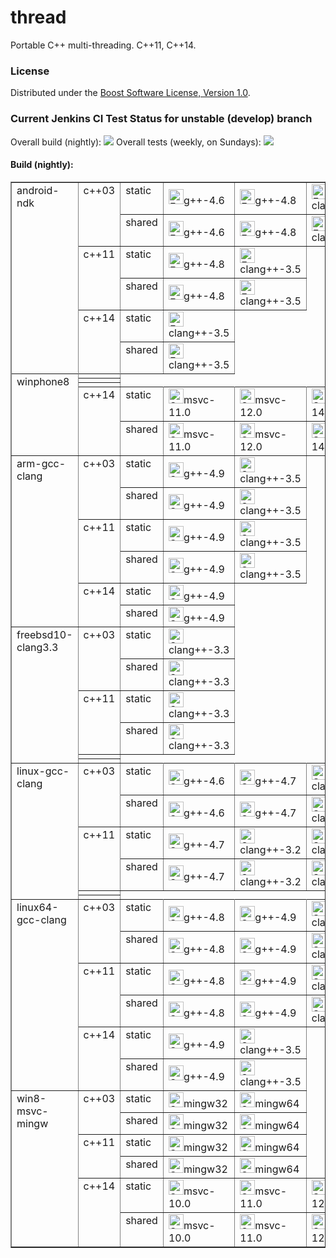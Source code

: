 thread
======

Portable C++ multi-threading. C++11, C++14.

### License

Distributed under the [Boost Software License, Version 1.0](http://boost.org/LICENSE_1_0.txt).

### Current Jenkins CI Test Status for unstable (develop) branch
Overall build (nightly): <a href='https://ci.nedprod.com/view/All/job/Boost.Thread%20Build/'><img src='https://ci.nedprod.com/buildStatus/icon?job=Boost.Thread%20Build'></a> Overall tests (weekly, on Sundays): <a href='https://ci.nedprod.com/view/All/job/Boost.Thread%20Test/'><img src='https://ci.nedprod.com/buildStatus/icon?job=Boost.Thread%20Test'></a>

#### Build (nightly):
<table id="configuration-matrix" width="100%" border="1">
  <tr>
    <td class="matrix-leftcolumn" rowspan="6" valign="top">android-ndk</td><td class="matrix-leftcolumn" rowspan="2" valign="top">c++03</td><td class="matrix-leftcolumn" rowspan="1" valign="top">static</td><td class="matrix-cell"><div><a class="model-link inside" href="https://ci.nedprod.com/job/Boost.Thread%20Build/CPPSTD=c++03,CXX=g++-4.6,LINKTYPE=static,label=android-ndk/"><img height="24" alt="Failed" width="24" src="https://ci.nedprod.com/static/3bd5bf23/images/24x24/red.png" tooltip="Failed"/></a>g++-4.6</div></td><td class="matrix-cell"><div><a class="model-link inside" href="https://ci.nedprod.com/job/Boost.Thread%20Build/CPPSTD=c++03,CXX=g++-4.8,LINKTYPE=static,label=android-ndk/"><img height="24" alt="Failed" width="24" src="https://ci.nedprod.com/static/3bd5bf23/images/24x24/red.png" tooltip="Failed"/></a>g++-4.8</div></td><td class="matrix-cell"><div><a class="model-link inside" href="https://ci.nedprod.com/job/Boost.Thread%20Build/CPPSTD=c++03,CXX=clang++-3.5,LINKTYPE=static,label=android-ndk/"><img height="24" alt="Failed" width="24" src="https://ci.nedprod.com/static/3bd5bf23/images/24x24/red.png" tooltip="Failed"/></a>clang++-3.5</div></td>
  </tr>
  <tr>
    <td class="matrix-leftcolumn" rowspan="1" valign="top">shared</td><td class="matrix-cell"><div><a class="model-link inside" href="https://ci.nedprod.com/job/Boost.Thread%20Build/CPPSTD=c++03,CXX=g++-4.6,LINKTYPE=shared,label=android-ndk/"><img height="24" alt="Failed" width="24" src="https://ci.nedprod.com/static/3bd5bf23/images/24x24/red.png" tooltip="Failed"/></a>g++-4.6</div></td><td class="matrix-cell"><div><a class="model-link inside" href="https://ci.nedprod.com/job/Boost.Thread%20Build/CPPSTD=c++03,CXX=g++-4.8,LINKTYPE=shared,label=android-ndk/"><img height="24" alt="Failed" width="24" src="https://ci.nedprod.com/static/3bd5bf23/images/24x24/red.png" tooltip="Failed"/></a>g++-4.8</div></td><td class="matrix-cell"><div><a class="model-link inside" href="https://ci.nedprod.com/job/Boost.Thread%20Build/CPPSTD=c++03,CXX=clang++-3.5,LINKTYPE=shared,label=android-ndk/"><img height="24" alt="Failed" width="24" src="https://ci.nedprod.com/static/3bd5bf23/images/24x24/red.png" tooltip="Failed"/></a>clang++-3.5</div></td>
  </tr>
  <tr>
    <td class="matrix-leftcolumn" rowspan="2" valign="top">c++11</td><td class="matrix-leftcolumn" rowspan="1" valign="top">static</td><td class="matrix-cell"><div><a class="model-link inside" href="https://ci.nedprod.com/job/Boost.Thread%20Build/CPPSTD=c++11,CXX=g++-4.8,LINKTYPE=static,label=android-ndk/"><img height="24" alt="Failed" width="24" src="https://ci.nedprod.com/static/3bd5bf23/images/24x24/red.png" tooltip="Failed"/></a>g++-4.8</div></td><td class="matrix-cell"><div><a class="model-link inside" href="https://ci.nedprod.com/job/Boost.Thread%20Build/CPPSTD=c++11,CXX=clang++-3.5,LINKTYPE=static,label=android-ndk/"><img height="24" alt="Failed" width="24" src="https://ci.nedprod.com/static/3bd5bf23/images/24x24/red.png" tooltip="Failed"/></a>clang++-3.5</div></td>
  </tr>
  <tr>
    <td class="matrix-leftcolumn" rowspan="1" valign="top">shared</td><td class="matrix-cell"><div><a class="model-link inside" href="https://ci.nedprod.com/job/Boost.Thread%20Build/CPPSTD=c++11,CXX=g++-4.8,LINKTYPE=shared,label=android-ndk/"><img height="24" alt="Failed" width="24" src="https://ci.nedprod.com/static/3bd5bf23/images/24x24/red.png" tooltip="Failed"/></a>g++-4.8</div></td><td class="matrix-cell"><div><a class="model-link inside" href="https://ci.nedprod.com/job/Boost.Thread%20Build/CPPSTD=c++11,CXX=clang++-3.5,LINKTYPE=shared,label=android-ndk/"><img height="24" alt="Failed" width="24" src="https://ci.nedprod.com/static/3bd5bf23/images/24x24/red.png" tooltip="Failed"/></a>clang++-3.5</div></td>
  </tr>
  <tr>
    <td class="matrix-leftcolumn" rowspan="2" valign="top">c++14</td><td class="matrix-leftcolumn" rowspan="1" valign="top">static</td><td class="matrix-cell"><div><a class="model-link inside" href="https://ci.nedprod.com/job/Boost.Thread%20Build/CPPSTD=c++14,CXX=clang++-3.5,LINKTYPE=static,label=android-ndk/"><img height="24" alt="Failed" width="24" src="https://ci.nedprod.com/static/3bd5bf23/images/24x24/red.png" tooltip="Failed"/></a>clang++-3.5</div></td>
  </tr>
  <tr>
    <td class="matrix-leftcolumn" rowspan="1" valign="top">shared</td><td class="matrix-cell"><div><a class="model-link inside" href="https://ci.nedprod.com/job/Boost.Thread%20Build/CPPSTD=c++14,CXX=clang++-3.5,LINKTYPE=shared,label=android-ndk/"><img height="24" alt="Failed" width="24" src="https://ci.nedprod.com/static/3bd5bf23/images/24x24/red.png" tooltip="Failed"/></a>clang++-3.5</div></td>
  </tr>
  <tr>
    <td class="matrix-leftcolumn" rowspan="6" valign="top">winphone8</td>
  </tr>
  <tr>
    <td/>
  </tr>
  <tr>
    <td/>
  </tr>
  <tr>
    <td/>
  </tr>
  <tr>
    <td class="matrix-leftcolumn" rowspan="2" valign="top">c++14</td><td class="matrix-leftcolumn" rowspan="1" valign="top">static</td><td class="matrix-cell"><div><a class="model-link inside" href="https://ci.nedprod.com/job/Boost.Thread%20Build/CPPSTD=c++14,CXX=msvc-11.0,LINKTYPE=static,label=winphone8/"><img height="24" alt="Success" width="24" src="https://ci.nedprod.com/static/3bd5bf23/images/24x24/blue.png" tooltip="Success"/></a>msvc-11.0</div></td><td class="matrix-cell"><div><a class="model-link inside" href="https://ci.nedprod.com/job/Boost.Thread%20Build/CPPSTD=c++14,CXX=msvc-12.0,LINKTYPE=static,label=winphone8/"><img height="24" alt="Success" width="24" src="https://ci.nedprod.com/static/3bd5bf23/images/24x24/blue.png" tooltip="Success"/></a>msvc-12.0</div></td><td class="matrix-cell"><div><a class="model-link inside" href="https://ci.nedprod.com/job/Boost.Thread%20Build/CPPSTD=c++14,CXX=msvc-14.0,LINKTYPE=static,label=winphone8/"><img height="24" alt="Success" width="24" src="https://ci.nedprod.com/static/3bd5bf23/images/24x24/blue.png" tooltip="Success"/></a>msvc-14.0</div></td>
  </tr>
  <tr>
    <td class="matrix-leftcolumn" rowspan="1" valign="top">shared</td><td class="matrix-cell"><div><a class="model-link inside" href="https://ci.nedprod.com/job/Boost.Thread%20Build/CPPSTD=c++14,CXX=msvc-11.0,LINKTYPE=shared,label=winphone8/"><img height="24" alt="Success" width="24" src="https://ci.nedprod.com/static/3bd5bf23/images/24x24/blue.png" tooltip="Success"/></a>msvc-11.0</div></td><td class="matrix-cell"><div><a class="model-link inside" href="https://ci.nedprod.com/job/Boost.Thread%20Build/CPPSTD=c++14,CXX=msvc-12.0,LINKTYPE=shared,label=winphone8/"><img height="24" alt="Success" width="24" src="https://ci.nedprod.com/static/3bd5bf23/images/24x24/blue.png" tooltip="Success"/></a>msvc-12.0</div></td><td class="matrix-cell"><div><a class="model-link inside" href="https://ci.nedprod.com/job/Boost.Thread%20Build/CPPSTD=c++14,CXX=msvc-14.0,LINKTYPE=shared,label=winphone8/"><img height="24" alt="Success" width="24" src="https://ci.nedprod.com/static/3bd5bf23/images/24x24/blue.png" tooltip="Success"/></a>msvc-14.0</div></td>
  </tr>
  <tr>
    <td class="matrix-leftcolumn" rowspan="6" valign="top">arm-gcc-clang</td><td class="matrix-leftcolumn" rowspan="2" valign="top">c++03</td><td class="matrix-leftcolumn" rowspan="1" valign="top">static</td><td class="matrix-cell"><div><a class="model-link inside" href="https://ci.nedprod.com/job/Boost.Thread%20Build/CPPSTD=c++03,CXX=g++-4.9,LINKTYPE=static,label=arm-gcc-clang/"><img height="24" alt="Success" width="24" src="https://ci.nedprod.com/static/3bd5bf23/images/24x24/blue.png" tooltip="Success"/></a>g++-4.9</div></td><td class="matrix-cell"><div><a class="model-link inside" href="https://ci.nedprod.com/job/Boost.Thread%20Build/CPPSTD=c++03,CXX=clang++-3.5,LINKTYPE=static,label=arm-gcc-clang/"><img height="24" alt="Success" width="24" src="https://ci.nedprod.com/static/3bd5bf23/images/24x24/blue.png" tooltip="Success"/></a>clang++-3.5</div></td>
  </tr>
  <tr>
    <td class="matrix-leftcolumn" rowspan="1" valign="top">shared</td><td class="matrix-cell"><div><a class="model-link inside" href="https://ci.nedprod.com/job/Boost.Thread%20Build/CPPSTD=c++03,CXX=g++-4.9,LINKTYPE=shared,label=arm-gcc-clang/"><img height="24" alt="Success" width="24" src="https://ci.nedprod.com/static/3bd5bf23/images/24x24/blue.png" tooltip="Success"/></a>g++-4.9</div></td><td class="matrix-cell"><div><a class="model-link inside" href="https://ci.nedprod.com/job/Boost.Thread%20Build/CPPSTD=c++03,CXX=clang++-3.5,LINKTYPE=shared,label=arm-gcc-clang/"><img height="24" alt="Success" width="24" src="https://ci.nedprod.com/static/3bd5bf23/images/24x24/blue.png" tooltip="Success"/></a>clang++-3.5</div></td>
  </tr>
  <tr>
    <td class="matrix-leftcolumn" rowspan="2" valign="top">c++11</td><td class="matrix-leftcolumn" rowspan="1" valign="top">static</td><td class="matrix-cell"><div><a class="model-link inside" href="https://ci.nedprod.com/job/Boost.Thread%20Build/CPPSTD=c++11,CXX=g++-4.9,LINKTYPE=static,label=arm-gcc-clang/"><img height="24" alt="Success" width="24" src="https://ci.nedprod.com/static/3bd5bf23/images/24x24/blue.png" tooltip="Success"/></a>g++-4.9</div></td><td class="matrix-cell"><div><a class="model-link inside" href="https://ci.nedprod.com/job/Boost.Thread%20Build/CPPSTD=c++11,CXX=clang++-3.5,LINKTYPE=static,label=arm-gcc-clang/"><img height="24" alt="Success" width="24" src="https://ci.nedprod.com/static/3bd5bf23/images/24x24/blue.png" tooltip="Success"/></a>clang++-3.5</div></td>
  </tr>
  <tr>
    <td class="matrix-leftcolumn" rowspan="1" valign="top">shared</td><td class="matrix-cell"><div><a class="model-link inside" href="https://ci.nedprod.com/job/Boost.Thread%20Build/CPPSTD=c++11,CXX=g++-4.9,LINKTYPE=shared,label=arm-gcc-clang/"><img height="24" alt="Success" width="24" src="https://ci.nedprod.com/static/3bd5bf23/images/24x24/blue.png" tooltip="Success"/></a>g++-4.9</div></td><td class="matrix-cell"><div><a class="model-link inside" href="https://ci.nedprod.com/job/Boost.Thread%20Build/CPPSTD=c++11,CXX=clang++-3.5,LINKTYPE=shared,label=arm-gcc-clang/"><img height="24" alt="Success" width="24" src="https://ci.nedprod.com/static/3bd5bf23/images/24x24/blue.png" tooltip="Success"/></a>clang++-3.5</div></td>
  </tr>
  <tr>
    <td class="matrix-leftcolumn" rowspan="2" valign="top">c++14</td><td class="matrix-leftcolumn" rowspan="1" valign="top">static</td><td class="matrix-cell"><div><a class="model-link inside" href="https://ci.nedprod.com/job/Boost.Thread%20Build/CPPSTD=c++14,CXX=g++-4.9,LINKTYPE=static,label=arm-gcc-clang/"><img height="24" alt="Success" width="24" src="https://ci.nedprod.com/static/3bd5bf23/images/24x24/blue.png" tooltip="Success"/></a>g++-4.9</div></td>
  </tr>
  <tr>
    <td class="matrix-leftcolumn" rowspan="1" valign="top">shared</td><td class="matrix-cell"><div><a class="model-link inside" href="https://ci.nedprod.com/job/Boost.Thread%20Build/CPPSTD=c++14,CXX=g++-4.9,LINKTYPE=shared,label=arm-gcc-clang/"><img height="24" alt="Success" width="24" src="https://ci.nedprod.com/static/3bd5bf23/images/24x24/blue.png" tooltip="Success"/></a>g++-4.9</div></td>
  </tr>
  <tr>
    <td class="matrix-leftcolumn" rowspan="6" valign="top">freebsd10-clang3.3</td><td class="matrix-leftcolumn" rowspan="2" valign="top">c++03</td><td class="matrix-leftcolumn" rowspan="1" valign="top">static</td><td class="matrix-cell"><div><a class="model-link inside" href="https://ci.nedprod.com/job/Boost.Thread%20Build/CPPSTD=c++03,CXX=clang++-3.3,LINKTYPE=static,label=freebsd10-clang3.3/"><img height="24" alt="Success" width="24" src="https://ci.nedprod.com/static/3bd5bf23/images/24x24/blue.png" tooltip="Success"/></a>clang++-3.3</div></td>
  </tr>
  <tr>
    <td class="matrix-leftcolumn" rowspan="1" valign="top">shared</td><td class="matrix-cell"><div><a class="model-link inside" href="https://ci.nedprod.com/job/Boost.Thread%20Build/CPPSTD=c++03,CXX=clang++-3.3,LINKTYPE=shared,label=freebsd10-clang3.3/"><img height="24" alt="Success" width="24" src="https://ci.nedprod.com/static/3bd5bf23/images/24x24/blue.png" tooltip="Success"/></a>clang++-3.3</div></td>
  </tr>
  <tr>
    <td class="matrix-leftcolumn" rowspan="2" valign="top">c++11</td><td class="matrix-leftcolumn" rowspan="1" valign="top">static</td><td class="matrix-cell"><div><a class="model-link inside" href="https://ci.nedprod.com/job/Boost.Thread%20Build/CPPSTD=c++11,CXX=clang++-3.3,LINKTYPE=static,label=freebsd10-clang3.3/"><img height="24" alt="Success" width="24" src="https://ci.nedprod.com/static/3bd5bf23/images/24x24/blue.png" tooltip="Success"/></a>clang++-3.3</div></td>
  </tr>
  <tr>
    <td class="matrix-leftcolumn" rowspan="1" valign="top">shared</td><td class="matrix-cell"><div><a class="model-link inside" href="https://ci.nedprod.com/job/Boost.Thread%20Build/CPPSTD=c++11,CXX=clang++-3.3,LINKTYPE=shared,label=freebsd10-clang3.3/"><img height="24" alt="Success" width="24" src="https://ci.nedprod.com/static/3bd5bf23/images/24x24/blue.png" tooltip="Success"/></a>clang++-3.3</div></td>
  </tr>
  <tr>
    <td/>
  </tr>
  <tr>
    <td/>
  </tr>
  <tr>
    <td class="matrix-leftcolumn" rowspan="6" valign="top">linux-gcc-clang</td><td class="matrix-leftcolumn" rowspan="2" valign="top">c++03</td><td class="matrix-leftcolumn" rowspan="1" valign="top">static</td><td class="matrix-cell"><div><a class="model-link inside" href="https://ci.nedprod.com/job/Boost.Thread%20Build/CPPSTD=c++03,CXX=g++-4.6,LINKTYPE=static,label=linux-gcc-clang/"><img height="24" alt="Success" width="24" src="https://ci.nedprod.com/static/3bd5bf23/images/24x24/blue.png" tooltip="Success"/></a>g++-4.6</div></td><td class="matrix-cell"><div><a class="model-link inside" href="https://ci.nedprod.com/job/Boost.Thread%20Build/CPPSTD=c++03,CXX=g++-4.7,LINKTYPE=static,label=linux-gcc-clang/"><img height="24" alt="Success" width="24" src="https://ci.nedprod.com/static/3bd5bf23/images/24x24/blue.png" tooltip="Success"/></a>g++-4.7</div></td><td class="matrix-cell"><div><a class="model-link inside" href="https://ci.nedprod.com/job/Boost.Thread%20Build/CPPSTD=c++03,CXX=clang++-3.2,LINKTYPE=static,label=linux-gcc-clang/"><img height="24" alt="Success" width="24" src="https://ci.nedprod.com/static/3bd5bf23/images/24x24/blue.png" tooltip="Success"/></a>clang++-3.2</div></td><td class="matrix-cell"><div><a class="model-link inside" href="https://ci.nedprod.com/job/Boost.Thread%20Build/CPPSTD=c++03,CXX=clang++-3.3,LINKTYPE=static,label=linux-gcc-clang/"><img height="24" alt="Success" width="24" src="https://ci.nedprod.com/static/3bd5bf23/images/24x24/blue.png" tooltip="Success"/></a>clang++-3.3</div></td><td class="matrix-cell"><div><a class="model-link inside" href="https://ci.nedprod.com/job/Boost.Thread%20Build/CPPSTD=c++03,CXX=clang++-3.4,LINKTYPE=static,label=linux-gcc-clang/"><img height="24" alt="Success" width="24" src="https://ci.nedprod.com/static/3bd5bf23/images/24x24/blue.png" tooltip="Success"/></a>clang++-3.4</div></td>
  </tr>
  <tr>
    <td class="matrix-leftcolumn" rowspan="1" valign="top">shared</td><td class="matrix-cell"><div><a class="model-link inside" href="https://ci.nedprod.com/job/Boost.Thread%20Build/CPPSTD=c++03,CXX=g++-4.6,LINKTYPE=shared,label=linux-gcc-clang/"><img height="24" alt="Success" width="24" src="https://ci.nedprod.com/static/3bd5bf23/images/24x24/blue.png" tooltip="Success"/></a>g++-4.6</div></td><td class="matrix-cell"><div><a class="model-link inside" href="https://ci.nedprod.com/job/Boost.Thread%20Build/CPPSTD=c++03,CXX=g++-4.7,LINKTYPE=shared,label=linux-gcc-clang/"><img height="24" alt="Success" width="24" src="https://ci.nedprod.com/static/3bd5bf23/images/24x24/blue.png" tooltip="Success"/></a>g++-4.7</div></td><td class="matrix-cell"><div><a class="model-link inside" href="https://ci.nedprod.com/job/Boost.Thread%20Build/CPPSTD=c++03,CXX=clang++-3.2,LINKTYPE=shared,label=linux-gcc-clang/"><img height="24" alt="Success" width="24" src="https://ci.nedprod.com/static/3bd5bf23/images/24x24/blue.png" tooltip="Success"/></a>clang++-3.2</div></td><td class="matrix-cell"><div><a class="model-link inside" href="https://ci.nedprod.com/job/Boost.Thread%20Build/CPPSTD=c++03,CXX=clang++-3.3,LINKTYPE=shared,label=linux-gcc-clang/"><img height="24" alt="Success" width="24" src="https://ci.nedprod.com/static/3bd5bf23/images/24x24/blue.png" tooltip="Success"/></a>clang++-3.3</div></td><td class="matrix-cell"><div><a class="model-link inside" href="https://ci.nedprod.com/job/Boost.Thread%20Build/CPPSTD=c++03,CXX=clang++-3.4,LINKTYPE=shared,label=linux-gcc-clang/"><img height="24" alt="Success" width="24" src="https://ci.nedprod.com/static/3bd5bf23/images/24x24/blue.png" tooltip="Success"/></a>clang++-3.4</div></td>
  </tr>
  <tr>
    <td class="matrix-leftcolumn" rowspan="2" valign="top">c++11</td><td class="matrix-leftcolumn" rowspan="1" valign="top">static</td><td class="matrix-cell"><div><a class="model-link inside" href="https://ci.nedprod.com/job/Boost.Thread%20Build/CPPSTD=c++11,CXX=g++-4.7,LINKTYPE=static,label=linux-gcc-clang/"><img height="24" alt="Success" width="24" src="https://ci.nedprod.com/static/3bd5bf23/images/24x24/blue.png" tooltip="Success"/></a>g++-4.7</div></td><td class="matrix-cell"><div><a class="model-link inside" href="https://ci.nedprod.com/job/Boost.Thread%20Build/CPPSTD=c++11,CXX=clang++-3.2,LINKTYPE=static,label=linux-gcc-clang/"><img height="24" alt="Success" width="24" src="https://ci.nedprod.com/static/3bd5bf23/images/24x24/blue.png" tooltip="Success"/></a>clang++-3.2</div></td><td class="matrix-cell"><div><a class="model-link inside" href="https://ci.nedprod.com/job/Boost.Thread%20Build/CPPSTD=c++11,CXX=clang++-3.3,LINKTYPE=static,label=linux-gcc-clang/"><img height="24" alt="Success" width="24" src="https://ci.nedprod.com/static/3bd5bf23/images/24x24/blue.png" tooltip="Success"/></a>clang++-3.3</div></td><td class="matrix-cell"><div><a class="model-link inside" href="https://ci.nedprod.com/job/Boost.Thread%20Build/CPPSTD=c++11,CXX=clang++-3.4,LINKTYPE=static,label=linux-gcc-clang/"><img height="24" alt="Success" width="24" src="https://ci.nedprod.com/static/3bd5bf23/images/24x24/blue.png" tooltip="Success"/></a>clang++-3.4</div></td>
  </tr>
  <tr>
    <td class="matrix-leftcolumn" rowspan="1" valign="top">shared</td><td class="matrix-cell"><div><a class="model-link inside" href="https://ci.nedprod.com/job/Boost.Thread%20Build/CPPSTD=c++11,CXX=g++-4.7,LINKTYPE=shared,label=linux-gcc-clang/"><img height="24" alt="Success" width="24" src="https://ci.nedprod.com/static/3bd5bf23/images/24x24/blue.png" tooltip="Success"/></a>g++-4.7</div></td><td class="matrix-cell"><div><a class="model-link inside" href="https://ci.nedprod.com/job/Boost.Thread%20Build/CPPSTD=c++11,CXX=clang++-3.2,LINKTYPE=shared,label=linux-gcc-clang/"><img height="24" alt="Success" width="24" src="https://ci.nedprod.com/static/3bd5bf23/images/24x24/blue.png" tooltip="Success"/></a>clang++-3.2</div></td><td class="matrix-cell"><div><a class="model-link inside" href="https://ci.nedprod.com/job/Boost.Thread%20Build/CPPSTD=c++11,CXX=clang++-3.3,LINKTYPE=shared,label=linux-gcc-clang/"><img height="24" alt="Success" width="24" src="https://ci.nedprod.com/static/3bd5bf23/images/24x24/blue.png" tooltip="Success"/></a>clang++-3.3</div></td><td class="matrix-cell"><div><a class="model-link inside" href="https://ci.nedprod.com/job/Boost.Thread%20Build/CPPSTD=c++11,CXX=clang++-3.4,LINKTYPE=shared,label=linux-gcc-clang/"><img height="24" alt="Success" width="24" src="https://ci.nedprod.com/static/3bd5bf23/images/24x24/blue.png" tooltip="Success"/></a>clang++-3.4</div></td>
  </tr>
  <tr>
    <td/>
  </tr>
  <tr>
    <td/>
  </tr>
  <tr>
    <td class="matrix-leftcolumn" rowspan="6" valign="top">linux64-gcc-clang</td><td class="matrix-leftcolumn" rowspan="2" valign="top">c++03</td><td class="matrix-leftcolumn" rowspan="1" valign="top">static</td><td class="matrix-cell"><div><a class="model-link inside" href="https://ci.nedprod.com/job/Boost.Thread%20Build/CPPSTD=c++03,CXX=g++-4.8,LINKTYPE=static,label=linux64-gcc-clang/"><img height="24" alt="Success" width="24" src="https://ci.nedprod.com/static/3bd5bf23/images/24x24/blue.png" tooltip="Success"/></a>g++-4.8</div></td><td class="matrix-cell"><div><a class="model-link inside" href="https://ci.nedprod.com/job/Boost.Thread%20Build/CPPSTD=c++03,CXX=g++-4.9,LINKTYPE=static,label=linux64-gcc-clang/"><img height="24" alt="Success" width="24" src="https://ci.nedprod.com/static/3bd5bf23/images/24x24/blue.png" tooltip="Success"/></a>g++-4.9</div></td><td class="matrix-cell"><div><a class="model-link inside" href="https://ci.nedprod.com/job/Boost.Thread%20Build/CPPSTD=c++03,CXX=clang++-3.5,LINKTYPE=static,label=linux64-gcc-clang/"><img height="24" alt="Success" width="24" src="https://ci.nedprod.com/static/3bd5bf23/images/24x24/blue.png" tooltip="Success"/></a>clang++-3.5</div></td>
  </tr>
  <tr>
    <td class="matrix-leftcolumn" rowspan="1" valign="top">shared</td><td class="matrix-cell"><div><a class="model-link inside" href="https://ci.nedprod.com/job/Boost.Thread%20Build/CPPSTD=c++03,CXX=g++-4.8,LINKTYPE=shared,label=linux64-gcc-clang/"><img height="24" alt="Success" width="24" src="https://ci.nedprod.com/static/3bd5bf23/images/24x24/blue.png" tooltip="Success"/></a>g++-4.8</div></td><td class="matrix-cell"><div><a class="model-link inside" href="https://ci.nedprod.com/job/Boost.Thread%20Build/CPPSTD=c++03,CXX=g++-4.9,LINKTYPE=shared,label=linux64-gcc-clang/"><img height="24" alt="Success" width="24" src="https://ci.nedprod.com/static/3bd5bf23/images/24x24/blue.png" tooltip="Success"/></a>g++-4.9</div></td><td class="matrix-cell"><div><a class="model-link inside" href="https://ci.nedprod.com/job/Boost.Thread%20Build/CPPSTD=c++03,CXX=clang++-3.5,LINKTYPE=shared,label=linux64-gcc-clang/"><img height="24" alt="Success" width="24" src="https://ci.nedprod.com/static/3bd5bf23/images/24x24/blue.png" tooltip="Success"/></a>clang++-3.5</div></td>
  </tr>
  <tr>
    <td class="matrix-leftcolumn" rowspan="2" valign="top">c++11</td><td class="matrix-leftcolumn" rowspan="1" valign="top">static</td><td class="matrix-cell"><div><a class="model-link inside" href="https://ci.nedprod.com/job/Boost.Thread%20Build/CPPSTD=c++11,CXX=g++-4.8,LINKTYPE=static,label=linux64-gcc-clang/"><img height="24" alt="Success" width="24" src="https://ci.nedprod.com/static/3bd5bf23/images/24x24/blue.png" tooltip="Success"/></a>g++-4.8</div></td><td class="matrix-cell"><div><a class="model-link inside" href="https://ci.nedprod.com/job/Boost.Thread%20Build/CPPSTD=c++11,CXX=g++-4.9,LINKTYPE=static,label=linux64-gcc-clang/"><img height="24" alt="Success" width="24" src="https://ci.nedprod.com/static/3bd5bf23/images/24x24/blue.png" tooltip="Success"/></a>g++-4.9</div></td><td class="matrix-cell"><div><a class="model-link inside" href="https://ci.nedprod.com/job/Boost.Thread%20Build/CPPSTD=c++11,CXX=clang++-3.5,LINKTYPE=static,label=linux64-gcc-clang/"><img height="24" alt="Success" width="24" src="https://ci.nedprod.com/static/3bd5bf23/images/24x24/blue.png" tooltip="Success"/></a>clang++-3.5</div></td>
  </tr>
  <tr>
    <td class="matrix-leftcolumn" rowspan="1" valign="top">shared</td><td class="matrix-cell"><div><a class="model-link inside" href="https://ci.nedprod.com/job/Boost.Thread%20Build/CPPSTD=c++11,CXX=g++-4.8,LINKTYPE=shared,label=linux64-gcc-clang/"><img height="24" alt="Success" width="24" src="https://ci.nedprod.com/static/3bd5bf23/images/24x24/blue.png" tooltip="Success"/></a>g++-4.8</div></td><td class="matrix-cell"><div><a class="model-link inside" href="https://ci.nedprod.com/job/Boost.Thread%20Build/CPPSTD=c++11,CXX=g++-4.9,LINKTYPE=shared,label=linux64-gcc-clang/"><img height="24" alt="Success" width="24" src="https://ci.nedprod.com/static/3bd5bf23/images/24x24/blue.png" tooltip="Success"/></a>g++-4.9</div></td><td class="matrix-cell"><div><a class="model-link inside" href="https://ci.nedprod.com/job/Boost.Thread%20Build/CPPSTD=c++11,CXX=clang++-3.5,LINKTYPE=shared,label=linux64-gcc-clang/"><img height="24" alt="Success" width="24" src="https://ci.nedprod.com/static/3bd5bf23/images/24x24/blue.png" tooltip="Success"/></a>clang++-3.5</div></td>
  </tr>
  <tr>
    <td class="matrix-leftcolumn" rowspan="2" valign="top">c++14</td><td class="matrix-leftcolumn" rowspan="1" valign="top">static</td><td class="matrix-cell"><div><a class="model-link inside" href="https://ci.nedprod.com/job/Boost.Thread%20Build/CPPSTD=c++14,CXX=g++-4.9,LINKTYPE=static,label=linux64-gcc-clang/"><img height="24" alt="Success" width="24" src="https://ci.nedprod.com/static/3bd5bf23/images/24x24/blue.png" tooltip="Success"/></a>g++-4.9</div></td><td class="matrix-cell"><div><a class="model-link inside" href="https://ci.nedprod.com/job/Boost.Thread%20Build/CPPSTD=c++14,CXX=clang++-3.5,LINKTYPE=static,label=linux64-gcc-clang/"><img height="24" alt="Success" width="24" src="https://ci.nedprod.com/static/3bd5bf23/images/24x24/blue.png" tooltip="Success"/></a>clang++-3.5</div></td>
  </tr>
  <tr>
    <td class="matrix-leftcolumn" rowspan="1" valign="top">shared</td><td class="matrix-cell"><div><a class="model-link inside" href="https://ci.nedprod.com/job/Boost.Thread%20Build/CPPSTD=c++14,CXX=g++-4.9,LINKTYPE=shared,label=linux64-gcc-clang/"><img height="24" alt="Success" width="24" src="https://ci.nedprod.com/static/3bd5bf23/images/24x24/blue.png" tooltip="Success"/></a>g++-4.9</div></td><td class="matrix-cell"><div><a class="model-link inside" href="https://ci.nedprod.com/job/Boost.Thread%20Build/CPPSTD=c++14,CXX=clang++-3.5,LINKTYPE=shared,label=linux64-gcc-clang/"><img height="24" alt="Success" width="24" src="https://ci.nedprod.com/static/3bd5bf23/images/24x24/blue.png" tooltip="Success"/></a>clang++-3.5</div></td>
  </tr>
  <tr>
    <td class="matrix-leftcolumn" rowspan="6" valign="top">win8-msvc-mingw</td><td class="matrix-leftcolumn" rowspan="2" valign="top">c++03</td><td class="matrix-leftcolumn" rowspan="1" valign="top">static</td><td class="matrix-cell"><div><a class="model-link inside" href="https://ci.nedprod.com/job/Boost.Thread%20Build/CPPSTD=c++03,CXX=mingw32,LINKTYPE=static,label=win8-msvc-mingw/"><img height="24" alt="Success" width="24" src="https://ci.nedprod.com/static/3bd5bf23/images/24x24/blue.png" tooltip="Success"/></a>mingw32</div></td><td class="matrix-cell"><div><a class="model-link inside" href="https://ci.nedprod.com/job/Boost.Thread%20Build/CPPSTD=c++03,CXX=mingw64,LINKTYPE=static,label=win8-msvc-mingw/"><img height="24" alt="Success" width="24" src="https://ci.nedprod.com/static/3bd5bf23/images/24x24/blue.png" tooltip="Success"/></a>mingw64</div></td>
  </tr>
  <tr>
    <td class="matrix-leftcolumn" rowspan="1" valign="top">shared</td><td class="matrix-cell"><div><a class="model-link inside" href="https://ci.nedprod.com/job/Boost.Thread%20Build/CPPSTD=c++03,CXX=mingw32,LINKTYPE=shared,label=win8-msvc-mingw/"><img height="24" alt="Success" width="24" src="https://ci.nedprod.com/static/3bd5bf23/images/24x24/blue.png" tooltip="Success"/></a>mingw32</div></td><td class="matrix-cell"><div><a class="model-link inside" href="https://ci.nedprod.com/job/Boost.Thread%20Build/CPPSTD=c++03,CXX=mingw64,LINKTYPE=shared,label=win8-msvc-mingw/"><img height="24" alt="Success" width="24" src="https://ci.nedprod.com/static/3bd5bf23/images/24x24/blue.png" tooltip="Success"/></a>mingw64</div></td>
  </tr>
  <tr>
    <td class="matrix-leftcolumn" rowspan="2" valign="top">c++11</td><td class="matrix-leftcolumn" rowspan="1" valign="top">static</td><td class="matrix-cell"><div><a class="model-link inside" href="https://ci.nedprod.com/job/Boost.Thread%20Build/CPPSTD=c++11,CXX=mingw32,LINKTYPE=static,label=win8-msvc-mingw/"><img height="24" alt="Success" width="24" src="https://ci.nedprod.com/static/3bd5bf23/images/24x24/blue.png" tooltip="Success"/></a>mingw32</div></td><td class="matrix-cell"><div><a class="model-link inside" href="https://ci.nedprod.com/job/Boost.Thread%20Build/CPPSTD=c++11,CXX=mingw64,LINKTYPE=static,label=win8-msvc-mingw/"><img height="24" alt="Success" width="24" src="https://ci.nedprod.com/static/3bd5bf23/images/24x24/blue.png" tooltip="Success"/></a>mingw64</div></td>
  </tr>
  <tr>
    <td class="matrix-leftcolumn" rowspan="1" valign="top">shared</td><td class="matrix-cell"><div><a class="model-link inside" href="https://ci.nedprod.com/job/Boost.Thread%20Build/CPPSTD=c++11,CXX=mingw32,LINKTYPE=shared,label=win8-msvc-mingw/"><img height="24" alt="Success" width="24" src="https://ci.nedprod.com/static/3bd5bf23/images/24x24/blue.png" tooltip="Success"/></a>mingw32</div></td><td class="matrix-cell"><div><a class="model-link inside" href="https://ci.nedprod.com/job/Boost.Thread%20Build/CPPSTD=c++11,CXX=mingw64,LINKTYPE=shared,label=win8-msvc-mingw/"><img height="24" alt="Success" width="24" src="https://ci.nedprod.com/static/3bd5bf23/images/24x24/blue.png" tooltip="Success"/></a>mingw64</div></td>
  </tr>
  <tr>
    <td class="matrix-leftcolumn" rowspan="2" valign="top">c++14</td><td class="matrix-leftcolumn" rowspan="1" valign="top">static</td><td class="matrix-cell"><div><a class="model-link inside" href="https://ci.nedprod.com/job/Boost.Thread%20Build/CPPSTD=c++14,CXX=msvc-10.0,LINKTYPE=static,label=win8-msvc-mingw/"><img height="24" alt="Success" width="24" src="https://ci.nedprod.com/static/3bd5bf23/images/24x24/blue.png" tooltip="Success"/></a>msvc-10.0</div></td><td class="matrix-cell"><div><a class="model-link inside" href="https://ci.nedprod.com/job/Boost.Thread%20Build/CPPSTD=c++14,CXX=msvc-11.0,LINKTYPE=static,label=win8-msvc-mingw/"><img height="24" alt="Success" width="24" src="https://ci.nedprod.com/static/3bd5bf23/images/24x24/blue.png" tooltip="Success"/></a>msvc-11.0</div></td><td class="matrix-cell"><div><a class="model-link inside" href="https://ci.nedprod.com/job/Boost.Thread%20Build/CPPSTD=c++14,CXX=msvc-12.0,LINKTYPE=static,label=win8-msvc-mingw/"><img height="24" alt="Success" width="24" src="https://ci.nedprod.com/static/3bd5bf23/images/24x24/blue.png" tooltip="Success"/></a>msvc-12.0</div></td><td class="matrix-cell"><div><a class="model-link inside" href="https://ci.nedprod.com/job/Boost.Thread%20Build/CPPSTD=c++14,CXX=msvc-14.0,LINKTYPE=static,label=win8-msvc-mingw/"><img height="24" alt="Success" width="24" src="https://ci.nedprod.com/static/3bd5bf23/images/24x24/blue.png" tooltip="Success"/></a>msvc-14.0</div></td>
  </tr>
  <tr>
    <td class="matrix-leftcolumn" rowspan="1" valign="top">shared</td><td class="matrix-cell"><div><a class="model-link inside" href="https://ci.nedprod.com/job/Boost.Thread%20Build/CPPSTD=c++14,CXX=msvc-10.0,LINKTYPE=shared,label=win8-msvc-mingw/"><img height="24" alt="Success" width="24" src="https://ci.nedprod.com/static/3bd5bf23/images/24x24/blue.png" tooltip="Success"/></a>msvc-10.0</div></td><td class="matrix-cell"><div><a class="model-link inside" href="https://ci.nedprod.com/job/Boost.Thread%20Build/CPPSTD=c++14,CXX=msvc-11.0,LINKTYPE=shared,label=win8-msvc-mingw/"><img height="24" alt="Success" width="24" src="https://ci.nedprod.com/static/3bd5bf23/images/24x24/blue.png" tooltip="Success"/></a>msvc-11.0</div></td><td class="matrix-cell"><div><a class="model-link inside" href="https://ci.nedprod.com/job/Boost.Thread%20Build/CPPSTD=c++14,CXX=msvc-12.0,LINKTYPE=shared,label=win8-msvc-mingw/"><img height="24" alt="Success" width="24" src="https://ci.nedprod.com/static/3bd5bf23/images/24x24/blue.png" tooltip="Success"/></a>msvc-12.0</div></td><td class="matrix-cell"><div><a class="model-link inside" href="https://ci.nedprod.com/job/Boost.Thread%20Build/CPPSTD=c++14,CXX=msvc-14.0,LINKTYPE=shared,label=win8-msvc-mingw/"><img height="24" alt="Success" width="24" src="https://ci.nedprod.com/static/3bd5bf23/images/24x24/blue.png" tooltip="Success"/></a>msvc-14.0</div></td>
  </tr>
</table>
